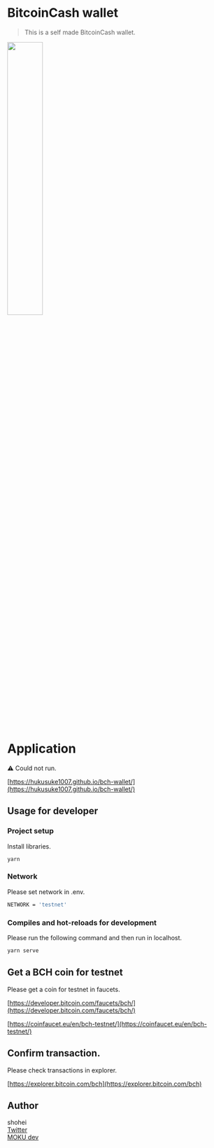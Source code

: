 # BitcoinCash wallet
> This is a self made BitcoinCash wallet.

<a href="https://imgur.com/mPCAFh5"><img src="https://i.imgur.com/mPCAFh5.png" width="40%" height="40%" /></a>

# Application

⚠️ Could not run.

[https://hukusuke1007.github.io/bch-wallet/](https://hukusuke1007.github.io/bch-wallet/)


## Usage for developer

### Project setup
Install libraries.

```
yarn
```

### Network
Please set network in .env.<br>

``` bash
NETWORK = 'testnet'
```

### Compiles and hot-reloads for development
Please run the following command and then run in localhost.

``` bash
yarn serve
```

## Get a BCH coin for testnet
Please get a coin for testnet in faucets.

[https://developer.bitcoin.com/faucets/bch/](https://developer.bitcoin.com/faucets/bch/)

[https://coinfaucet.eu/en/bch-testnet/](https://coinfaucet.eu/en/bch-testnet/)

## Confirm transaction.
Please check transactions in explorer.

[https://explorer.bitcoin.com/bch](https://explorer.bitcoin.com/bch)


## Author
shohei<br>
[Twitter](https://twitter.com/hobbydevelop)<br>
[MOKU dev](https://mokudev.connpass.com/)
